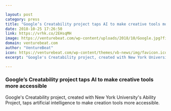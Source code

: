 ```yaml
---

layout: post
category: press
title: "Google’s Creatability project taps AI to make creative tools more accessible"
date: 2018-10-25 17:26:50
link: https://vrhk.co/2EHsqMH
image: https://venturebeat.com/wp-content/uploads/2018/10/Google.jpg?fit=1640%2C1044&strip=all
domain: venturebeat.com
author: "VentureBeat"
icon: https://venturebeat.com/wp-content/themes/vb-news/img/favicon.ico
excerpt: "Google's Creatability project, created with New York University's Ability Project, taps artificial intelligence to make creation tools more accessible."

---
```


### Google’s Creatability project taps AI to make creative tools more accessible

Google's Creatability project, created with New York University's Ability Project, taps artificial intelligence to make creation tools more accessible.